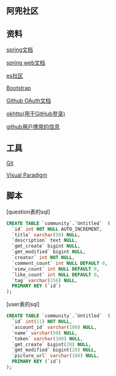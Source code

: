 ## 阿兜社区

## 资料
[spring文档](https://spring.io/guides) 

[spring web文档](https://spring.io/guides/gs/serving-web-content/)

[es社区](https://elasticsearch.cn/explore)

[Bootstrap](https://v3.bootcss.com/)

[Github OAuth文档](https://docs.github.com/cn/free-pro-team@latest/developers/apps/building-oauth-apps)

[okhttp(用于GitHub登录)](https://square.github.io/okhttp/#post-to-a-server)

[github用户携带的信息](https://api.github.com/users/Mradou)

## 工具
[Git](https://git-scm.com/download)

[Visual Paradigm](https://www.visual-paradigm.com)


## 脚本
[question表的sql]
```sql 
CREATE TABLE `community`.`Untitled`  (
  `id` int NOT NULL AUTO_INCREMENT,
  `title` varchar(50) NULL,
  `description` text NULL,
  `gmt_create` bigint NULL,
  `gmt_modified` bigint NULL,
  `creator` int NOT NULL,
  `comment_count` int NULL DEFAULT 0,
  `view_count` int NULL DEFAULT 0,
  `like_count` int NULL DEFAULT 0,
  `tag` varchar(256) NULL,
  PRIMARY KEY (`id`)
);
```

[user表的sql]
```sql
CREATE TABLE `community`.`Untitled`  (
  `id` int(11) NOT NULL,
  `account_id` varchar(100) NULL,
  `name` varchar(50) NULL,
  `token` varchar(100) NULL,
  `gmt_create` bigint(20) NULL,
  `gmt_modified` bigint(20) NULL,
  `picture_url` varchar(100) NULL,
  PRIMARY KEY (`id`)
);
```

